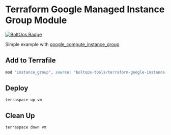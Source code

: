 # Terraform Google Managed Instance Group Module

[![BoltOps Badge](https://img.boltops.com/boltops/badges/boltops-badge.png)](https://www.boltops.com)

Simple example with [google_compute_instance_group](https://registry.terraform.io/providers/hashicorp/google/latest/docs/resources/compute_instance_group)

## Add to Terrafile

```ruby
mod "instance_group", source: "boltops-tools/terraform-google-instance-group"
```

## Deploy

    terraspace up vm

## Clean Up

    terraspace down vm
